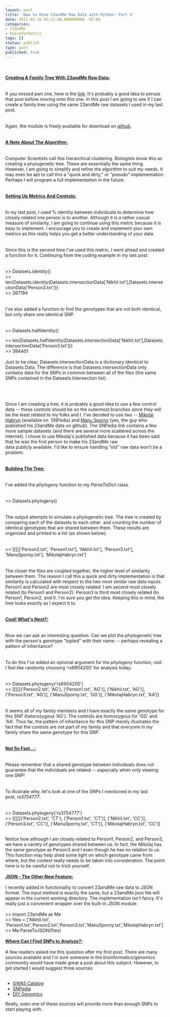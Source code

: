```yaml
---
layout: post
title: 'How to Mine 23andMe Raw Data with Python: Part 2'
date: 2011-03-16 05:12:00.000000000 -07:00
categories:
- 23andMe
- bioinformatics
tags: []
status: publish
type: post
published: true
---
```

<p><span><b><u><br /></u></b></span><br /><span><b><u>Creating A Family Tree With 23andMe Raw Data:</u></b></span><br /><span><br /></span><br /><span>If you missed part one, here is the </span><span><a href="http://www.nikhilgopal.com/2011/02/how-to-mine-23andme-raw-data-with.html">link</a></span><span>. It's probably a good idea to peruse that post before moving onto this one. In this post I am going to see if I can create a family tree using the same 23andMe raw datasets I used in my last post.</span><br /><span><br /></span><br /><span>Again, the module is freely available for download on <a href="https://github.com/ngopal/23andMe">github</a>.</span><br /><span><br /></span><br /><span><u><b>A Note About The Algorithm:</b></u></span><br /><span><br /></span><br /><span>Computer Scientists call this hierarchical clustering. </span><span>Biologists know this as creating a phylogenetic tree. </span><span>These are essentially the same thing. However, I am going to simplify and refine the algorithm to suit my needs. It may even be apt to call this a "quick and dirty," or "pseudo" implementation. Perhaps I will program a full implementation in the future.</span><br /><span><br /></span><br /><span><b><u>Setting Up Metrics And Controls:</u></b></span><br /><span><br /></span><br /><span>In my last post, I used % identity between individuals to determine how closely related one person is to another. Although it is a rather casual measure of similarity, I am going to continue using this metric because it is easy to implement. I encourage you to create and implement your own metrics as this really helps you get a better understanding of your data.</span><br /><span><br /></span><br /><span>Since this is the second time I've used this metric, I went ahead and created a function for it. Continuing from the coding example in my last post:</span><br /><span><br /></span><br /><span>>> Datasets.identity()</span><br /><span>>> len(Datasets.identity(Datasets.intersectionData['Nikhil.txt'],Datasets.intersectionData['Person3.txt']))</span><br /><span>>> 267194</span><br /><span><br /></span><br /><span>I've also added a function to find the genotypes that are not both identical, but only share one identical SNP.</span><br /><span><br /></span><br /><span>>> Datasets.halfIdentity()</span><br /><span></span>
<div><span><span>>> len(Datasets.halfIdentity(Datasets.intersectionData['Nikhil.txt'],Datasets.intersectionData['Person3.txt']))</span></span></div>
<div><span><span>>> 394401</span></span></div>
<div><span><span><br /></span></span></div>
<div><span><span>Just to be clear, Datasets.intersectionData is a dictionary identical to Datasets.Data. The difference is that Datasets.intersectionData only contains data for the SNPs in common between all of the files (the same SNPs contained in the Datasets.Intersection list).</span></span></div>
<p><span> </span><br /><span><br /></span><br /><span>Since I am creating a tree, it is probably a good idea to use a few control data -- these controls should be on the outermost branches since they will be the least related to my folks and I. I've decided to use two -- <a href="http://www.snpedia.com/index.php/23andme">Mikolaj Habryn</a> (available on  SNPedia) and <a href="https://github.com/msporny/dna">Manu Sporny</a> (yes, the guy who published his 23andMe data on github). The SNPedia link contains a few more sample datasets (and there are several more scattered across the internet). I chose to use Mikolaj's published data because it has been said that he was the first person to make his 23andMe raw data publicly available. I'd like to ensure handling "old" raw data won't be a problem.</span><br /><span><br /></span><br /><span><b><u>Building The Tree:</u></b></span><br /><span><br /></span><br /><span>I've added the <i>phylogeny</i> function to my <i>ParseToDict</i> class.</span><br /><span><br /></span><br /><span>>> Datasets.phylogeny()</span><br /><span><br /></span><br /><span>The output attempts to simulate a phylogenetic tree. The tree is created by comparing each of the datasets to each other  and counting the number of identical genotypes that are shared between them. These results are organized and printed to a list (as shown below).</span><br /><span><br /></span><br /><span>>> [[[[['Person2.txt', 'Person1.txt'], 'Nikhil.txt'], 'Person3.txt'], 'ManuSporny.txt'], 'MikolajHabryn.txt']</span><br /><span><br /></span><br /><span>The closer the files are coupled together, the higher level of similarity between them. The reason I call this a quick and dirty implementation is that similarity is calculated with respect to the two most similar raw data inputs. Person1 and Person2 are most closely related. I am second most closely related (to Person1 and Person2). Person3 is third most closely related (to Person1, Person2, and I). I'm sure you get the idea. Keeping this in mind, the tree looks exactly as I expect it to.</span><br /><span><br /></span><br /><span><b><u>Cool! What's Next?:</u></b></span><br /><span><br /></span><br /><span>Now we can ask an interesting question. Can we plot the phylogenetic tree with the person's genotype "tupled" with their name -- perhaps revealing a pattern of inheritance?</span><br /><span><br /></span><br /><span>To do this I've added an optional argument for the <i>phylogeny</i> function, <i>rsid</i>. I feel like randomly choosing '</span><span>rs6904200' for analysis today.</span><br /><span><br /></span><br /><span>>> Datasets.phylogeny('rs6904200')</span><br /><span>>> [[[[[('Person2.txt', 'AG'), ('Person1.txt', 'AG')], ('Nikhil.txt', 'AG')], ('Person3.txt', 'AG')], ('ManuSporny.txt', 'GG')], ('MikolajHabryn.txt', 'AA')]</span><br /><span><br /></span><br /><span>It seems all of my family members and I have exactly the same genotype for this SNP (heterozygous 'AG'). The controls are homozygous for 'GG' and 'AA'. Thus far, the pattern of inheritance for this SNP merely illustrates the fact that the controls are not part of my family and that everyone in my family share the same genotype for this SNP. </span><br /><span><br /></span><br /><span><u><b>Not So Fast...:</b></u></span><br /><span><br /></span><br /><span>Please remember that a shared genotype between individuals does not guarantee that the individuals are related -- especially when only viewing one SNP!</span><br /><span><br /></span><br /><span>To illustrate why, let's look at one of the SNPs I mentioned in my last post, <i>rs3754777</i>.</span><br /><span><br /></span><br /><span>>> Datasets.phylogeny('</span><span>rs3754777</span><span>')</span><br /><span></span><span>>> [[[[[('Person2.txt', 'CT'), ('Person1.txt', 'CT')], ('Nikhil.txt', 'CC')], ('Person3.txt', 'CC')], ('ManuSporny.txt', 'CT')], ('MikolajHabryn.txt', 'CC')]</span>
<div><span><br /></span></div>
<div><span>Notice how although I am closely related to Person1, Person2, and Person3, we have a variety of genotypes shared between us. In fact, the Mikolaj has the same genotype as Person3 and I even though he has no relation to us. This function may help shed some light on which genotype came from where, but the context really needs to be taken into consideration. </span><span>The point here is to be careful not to trick yourself.</span></div>
<div><span><br /></span></div>
<div><span><u><b>JSON - The Other New Feature:</b></u></span></div>
<div><span><u><br /></u></span></div>
<div><span>I recently added in functionality to convert 23andMe raw data to JSON format. The input method is exactly the same, but a 23andMe.json file will appear in the current working directory. The implementation isn't fancy. It's really just a convenient wrapper over the built-in JSON module.</span></div>
<div><span><br /></span></div>
<div><span>>> import 23andMe as Me</span></div>
<div><span>>> files = ['Nikhil.txt', 'Person1.txt','Person2.txt','Person3.txt','ManuSporny.txt','MikolajHabryn.txt']</span></div>
<div><span>>> Me.ParseToJSON(files)</span></div>
<div><span><br /></span></div>
<div><span><u><b>Where Can I Find SNPs to Analyze?:</b></u></span></div>
<div><span><u><b><br /></b></u></span></div>
<div><span>A few readers asked me this question after my first post. There are many sources available and I'm sure someone in the bioinformatics/genomics community would have made great a post about this subject. However, to get started I would suggest three sources:</span></div>
<div><span><br /></span></div>
<div>
<ul>
<li><span><a href="http://www.genome.gov/gwastudies/">GWAS Catalog</a></span></li>
<li><span><a href="http://www.snpedia.com/index.php/SNPedia">SNPedia</a></span></li>
<li><span><a href="http://www.diygenomics.org/">DIY Genomics</a></span></li>
</ul>
<div></div>
</div>
<div><span>Really, even one of these sources will provide more than enough SNPs to start playing with.</span></div>
